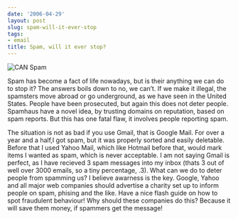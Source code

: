 ```yaml
---
date: '2006-04-29'
layout: post
slug: spam-will-it-ever-stop
tags:
- email
title: Spam, will it ever stop?
---
```


![CAN Spam](http://static.flickr.com/54/136808455_58aae5f13d_t.jpg)

Spam has become a fact of life nowadays, but is their anything we can do to
stop it? The answers boils down to no, we can’t. If we make it illegal, the
spamsters move abroad or go underground, as we have seen in the United States.
People have been prosecuted, but again this does not deter people. Spamhaus
have a novel idea, by trusting domains on reputation, based on spam reports.
But this has one fatal flaw, it involves people reporting spam.

The situation is not as bad if you use Gmail, that is Google Mail. For over a
year and a half,I got spam, but it was properly sorted and easily deletable.
Before that I used Yahoo Mail, which like Hotmail before that, would mark
items I wanted as spam, which is never acceptable. I am not saying Gmail is
perfect, as I have recieved 3 spam messages into my inbox (thats 3 out of well
over 3000 emails, so a tiny percentage, .3). What can we do to deter people
from spamming us? I believe awarness is the key. Google, Yahoo and all major
web companies should advertise a charity set up to inform people on spam,
phising and the like. Have a nice flash guide on how to spot fraudulent
behaviour! Why should these companies do this? Because it will save them
money, if spammers get the message!